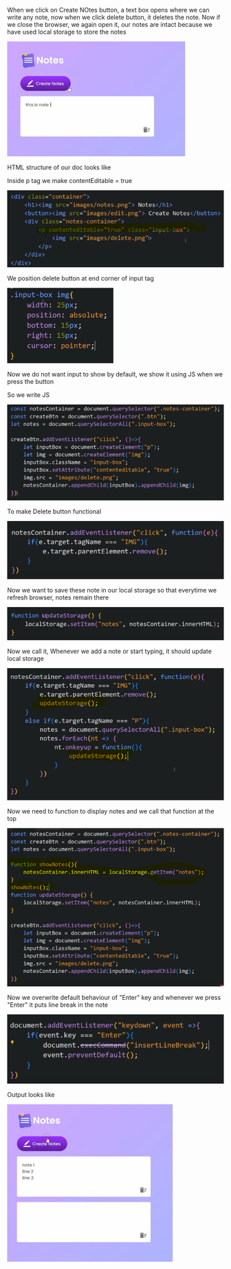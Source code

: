 When we click on Create NOtes button, a text box opens where we can write any note, now when we click delete button, it deletes the note.
Now if we close the browser, we again open it, our notes are intact because we have used local storage to store the notes

![Demo](image.png)

HTML structure of our doc looks like

Inside p tag we make contentEditable = true

![alt text](image-2.png)

We position delete button at end corner of input tag

![alt text](image-3.png)

Now we do not want input to show by default, we show it using JS when we press the button

So we write JS

![alt text](image-4.png)

To make Delete button functional

![alt text](image-5.png)

Now we want to save these note in our local storage so that everytime we refresh browser, notes remain there

![alt text](image-6.png)

Now we call it, Whenever we add a note or start typing, it should update local storage

![alt text](image-8.png)

Now we need to function to display notes and we call that function at the top

![alt text](image-9.png)

Now we overwrite default behaviour of "Enter" key and whenever we press "Enter" it puts line break in the note

![alt text](image-10.png)

Output looks like

![alt text](image-11.png)
